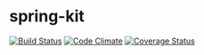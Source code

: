 spring-kit
==========

[![Build Status](https://travis-ci.org/rserur/spring-kit.svg)](https://travis-ci.org/rserur/spring-kit)
[![Code Climate](https://codeclimate.com/github/rserur/spring-kit.png)](https://codeclimate.com/github/rserur/spring-kit)
[![Coverage Status](https://coveralls.io/repos/rserur/spring-kit/badge.png)](https://coveralls.io/r/<YOUR_GITHUB_USERNAME>/<YOUR_REPO_NAME>)

